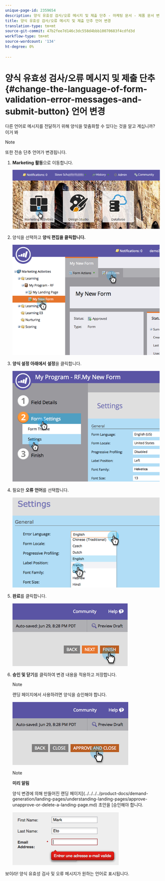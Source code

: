 ```yaml
---
unique-page-id: 2359654
description: 양식 유효성 검사/오류 메시지 및 제출 단추 - 마케팅 문서 - 제품 문서 변경
title: 양식 유효성 검사/오류 메시지 및 제출 단추 언어 변경
translation-type: tm+mt
source-git-commit: 47b2fee7d146c3dc558d4bbb10070683f4cdfd3d
workflow-type: tm+mt
source-wordcount: '134'
ht-degree: 0%

---
```



# 양식 유효성 검사/오류 메시지 및 제출 단추 {#change-the-language-of-form-validation-error-messages-and-submit-button} 언어 변경

다른 언어로 메시지를 전달하기 위해 양식을 맞춤화할 수 있다는 것을 알고 계십니까? 이거 봐

>[!NOTE]
>
>또한 전송 단추 언어가 변경됩니다.

1. **Marketing** **활동**&#x200B;으로 이동합니다.

   ![](assets/login-marketing-activities-6.png)

1. 양식을 선택하고 **양식 편집을 클릭합니다.**

   ![](assets/image2014-9-15-12-3a47-3a46.png)

1. **양식 설정 아래에서** **설정**&#x200B;을 클릭합니다.

   ![](assets/image2014-9-15-12-3a48-3a5.png)

1. 필요한 **오류** **언어**&#x200B;를 선택합니다.

   ![](assets/image2014-9-15-12-3a48-3a26.png)

1. **완료**&#x200B;를 클릭합니다.

   ![](assets/image2014-9-15-12-3a48-3a43.png)

1. **승인 및 닫기**&#x200B;를 클릭하여 변경 내용을 적용하고 저장합니다.

   >[!NOTE]
   >
   >랜딩 페이지에서 사용하려면 양식을 승인해야 합니다.

   ![](assets/image2014-9-15-12-3a49-3a26.png)

   >[!NOTE]
   >
   >**미리 알림**
   >
   >
   >양식 변경에 의해 만들어진 랜딩 페이지](../../../../product-docs/demand-generation/landing-pages/understanding-landing-pages/approve-unapprove-or-delete-a-landing-page.md) 초안을 [승인해야 합니다.

   ![](assets/image2014-9-15-12-3a50-3a11.png)

보이라! 양식 유효성 검사 및 오류 메시지가 원하는 언어로 표시됩니다.